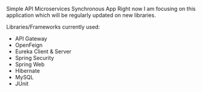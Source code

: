 Simple API Microservices Synchronous App
Right now  I am focusing on this application which will be regularly updated on new libraries.

Libraries/Frameworks currently used:

- API Gateway
- OpenFeign
- Eureka Client & Server
- Spring Security
- Spring Web
- Hibernate
- MySQL
- JUnit
